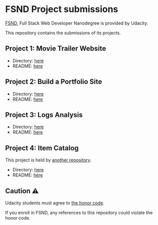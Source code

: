 # FSND Project submissions

[FSND](https://www.udacity.com/course/full-stack-web-developer-nanodegree--nd004), Full Stack Web Developer Nanodegree is provided by Udacity.

This repository contains the submissions of its projects.

## Project 1: Movie Trailer Website
- Directory: [here](https://github.com/k-mats/udacity-fsnd/tree/master/movie-trailer-website)
- README: [here](https://github.com/k-mats/udacity-fsnd/blob/master/movie-trailer-website/README.md)

## Project 2: Build a Portfolio Site
- Directory: [here](https://github.com/k-mats/udacity-fsnd/tree/master/build-portfolio-site)
- README: [here](https://github.com/k-mats/udacity-fsnd/blob/master/build-portfolio-site/README.md)

## Project 3: Logs Analysis
- Directory: [here](https://github.com/k-mats/udacity-fsnd/tree/master/logs-analysis)
- README: [here](https://github.com/k-mats/udacity-fsnd/blob/master/logs-analysis/README.md)

## Project 4: Item Catalog
This project is held by [another repository](https://github.com/k-mats/fullstack-nanodegree-vm).
- Directory: [here](https://github.com/k-mats/fullstack-nanodegree-vm/tree/master/vagrant/catalog)
- README: [here](https://github.com/k-mats/fullstack-nanodegree-vm/blob/master/vagrant/catalog/README.md)

## Caution ⚠️
Udacity students must agree to [the honor code](https://udacity.zendesk.com/hc/en-us/articles/210667103-What-is-the-Udacity-Honor-Code-).

If you enroll in FSND, any references to this repository could violate the honor code.
